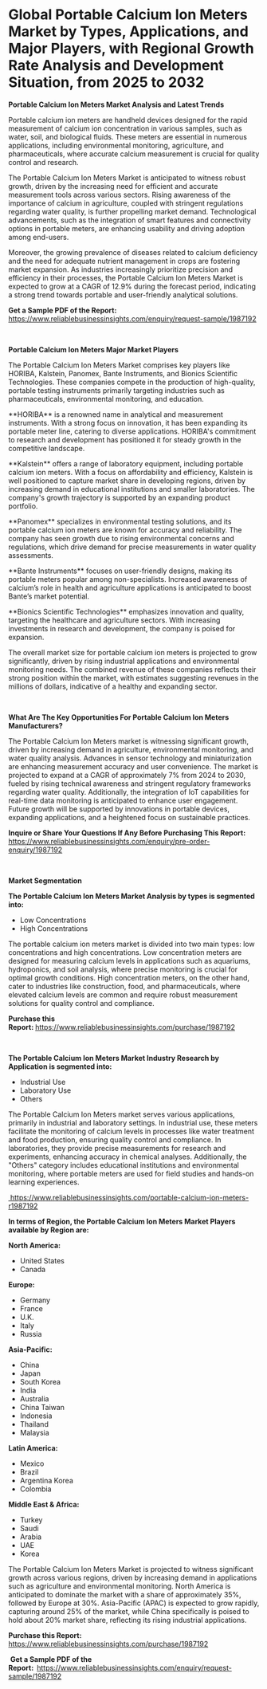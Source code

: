<p><h1>Global Portable Calcium Ion Meters Market by Types, Applications, and Major Players, with Regional Growth Rate Analysis and Development Situation, from 2025 to 2032</h1></p><p><strong>Portable Calcium Ion Meters Market Analysis and Latest Trends</strong></p>
<p><p>Portable calcium ion meters are handheld devices designed for the rapid measurement of calcium ion concentration in various samples, such as water, soil, and biological fluids. These meters are essential in numerous applications, including environmental monitoring, agriculture, and pharmaceuticals, where accurate calcium measurement is crucial for quality control and research.</p><p>The Portable Calcium Ion Meters Market is anticipated to witness robust growth, driven by the increasing need for efficient and accurate measurement tools across various sectors. Rising awareness of the importance of calcium in agriculture, coupled with stringent regulations regarding water quality, is further propelling market demand. Technological advancements, such as the integration of smart features and connectivity options in portable meters, are enhancing usability and driving adoption among end-users.</p><p>Moreover, the growing prevalence of diseases related to calcium deficiency and the need for adequate nutrient management in crops are fostering market expansion. As industries increasingly prioritize precision and efficiency in their processes, the Portable Calcium Ion Meters Market is expected to grow at a CAGR of 12.9% during the forecast period, indicating a strong trend towards portable and user-friendly analytical solutions.</p></p>
<p><strong>Get a Sample PDF of the Report:&nbsp;</strong> <a href="https://www.reliablebusinessinsights.com/enquiry/request-sample/1987192?utm_campaign=75&utm_medium=2&utm_source=Github&utm_content=ia&utm_term=12042025&utm_id=portable-calcium-ion-meters">https://www.reliablebusinessinsights.com/enquiry/request-sample/1987192</a></p>
<p>&nbsp;</p>
<p><strong>Portable Calcium Ion Meters Major Market Players</strong></p>
<p><p>The Portable Calcium Ion Meters Market comprises key players like HORIBA, Kalstein, Panomex, Bante Instruments, and Bionics Scientific Technologies. These companies compete in the production of high-quality, portable testing instruments primarily targeting industries such as pharmaceuticals, environmental monitoring, and education.</p><p>**HORIBA** is a renowned name in analytical and measurement instruments. With a strong focus on innovation, it has been expanding its portable meter line, catering to diverse applications. HORIBA's commitment to research and development has positioned it for steady growth in the competitive landscape.</p><p>**Kalstein** offers a range of laboratory equipment, including portable calcium ion meters. With a focus on affordability and efficiency, Kalstein is well positioned to capture market share in developing regions, driven by increasing demand in educational institutions and smaller laboratories. The company's growth trajectory is supported by an expanding product portfolio.</p><p>**Panomex** specializes in environmental testing solutions, and its portable calcium ion meters are known for accuracy and reliability. The company has seen growth due to rising environmental concerns and regulations, which drive demand for precise measurements in water quality assessments.</p><p>**Bante Instruments** focuses on user-friendly designs, making its portable meters popular among non-specialists. Increased awareness of calcium’s role in health and agriculture applications is anticipated to boost Bante’s market potential.</p><p>**Bionics Scientific Technologies** emphasizes innovation and quality, targeting the healthcare and agriculture sectors. With increasing investments in research and development, the company is poised for expansion.</p><p>The overall market size for portable calcium ion meters is projected to grow significantly, driven by rising industrial applications and environmental monitoring needs. The combined revenue of these companies reflects their strong position within the market, with estimates suggesting revenues in the millions of dollars, indicative of a healthy and expanding sector.</p></p>
<p>&nbsp;</p>
<p><strong>What Are The Key Opportunities For Portable Calcium Ion Meters Manufacturers?</strong></p>
<p><p>The Portable Calcium Ion Meters market is witnessing significant growth, driven by increasing demand in agriculture, environmental monitoring, and water quality analysis. Advances in sensor technology and miniaturization are enhancing measurement accuracy and user convenience. The market is projected to expand at a CAGR of approximately 7% from 2024 to 2030, fueled by rising technical awareness and stringent regulatory frameworks regarding water quality. Additionally, the integration of IoT capabilities for real-time data monitoring is anticipated to enhance user engagement. Future growth will be supported by innovations in portable devices, expanding applications, and a heightened focus on sustainable practices.</p></p>
<p><strong>Inquire or Share Your Questions If Any Before Purchasing This Report:</strong> <a href="https://www.reliablebusinessinsights.com/enquiry/pre-order-enquiry/1987192?utm_campaign=75&utm_medium=2&utm_source=Github&utm_content=ia&utm_term=12042025&utm_id=portable-calcium-ion-meters">https://www.reliablebusinessinsights.com/enquiry/pre-order-enquiry/1987192</a></p>
<p>&nbsp;</p>
<p><strong>Market Segmentation</strong></p>
<p><strong>The Portable Calcium Ion Meters Market Analysis by types is segmented into:</strong></p>
<p><ul><li>Low Concentrations</li><li>High Concentrations</li></ul></p>
<p><p>The portable calcium ion meters market is divided into two main types: low concentrations and high concentrations. Low concentration meters are designed for measuring calcium levels in applications such as aquariums, hydroponics, and soil analysis, where precise monitoring is crucial for optimal growth conditions. High concentration meters, on the other hand, cater to industries like construction, food, and pharmaceuticals, where elevated calcium levels are common and require robust measurement solutions for quality control and compliance.</p></p>
<p><strong>Purchase this Report:&nbsp;</strong><a href="https://www.reliablebusinessinsights.com/purchase/1987192?utm_campaign=75&utm_medium=2&utm_source=Github&utm_content=ia&utm_term=12042025&utm_id=portable-calcium-ion-meters">https://www.reliablebusinessinsights.com/purchase/1987192</a></p>
<p>&nbsp;</p>
<p><strong>The Portable Calcium Ion Meters Market Industry Research by Application is segmented into:</strong></p>
<p><ul><li>Industrial Use</li><li>Laboratory Use</li><li>Others</li></ul></p>
<p><p>The Portable Calcium Ion Meters market serves various applications, primarily in industrial and laboratory settings. In industrial use, these meters facilitate the monitoring of calcium levels in processes like water treatment and food production, ensuring quality control and compliance. In laboratories, they provide precise measurements for research and experiments, enhancing accuracy in chemical analyses. Additionally, the "Others" category includes educational institutions and environmental monitoring, where portable meters are used for field studies and hands-on learning experiences.</p></p>
<p><a href="https://www.reliablebusinessinsights.com/portable-calcium-ion-meters-r1987192?utm_campaign=75&utm_medium=2&utm_source=Github&utm_content=ia&utm_term=12042025&utm_id=portable-calcium-ion-meters">&nbsp;https://www.reliablebusinessinsights.com/portable-calcium-ion-meters-r1987192</a></p>
<p><strong>In terms of Region, the Portable Calcium Ion Meters Market Players available by Region are:</strong></p>
<p>
    <p> <strong> North America: </strong>
        <ul>
            <li>United States</li>
            <li>Canada</li>
        </ul>
        </p> 
    <p> <strong> Europe: </strong>
        <ul>
            <li>Germany</li>
            <li>France</li>
            <li>U.K.</li>
            <li>Italy</li>
            <li>Russia</li>
        </ul>
        </p> 
    <p> <strong> Asia-Pacific: </strong>
        <ul>
            <li>China</li>
            <li>Japan</li>
            <li>South Korea</li>
            <li>India</li>
            <li>Australia</li>
            <li>China Taiwan</li>
            <li>Indonesia</li>
            <li>Thailand</li>
            <li>Malaysia</li>
        </ul>
        </p> 
    <p> <strong> Latin America: </strong>
        <ul>
            <li>Mexico</li>
            <li>Brazil</li>
            <li>Argentina Korea</li>
            <li>Colombia</li>
        </ul>
        </p> 
    <p> <strong> Middle East & Africa: </strong>
        <ul>
            <li>Turkey</li>
            <li>Saudi</li>
            <li>Arabia</li>
            <li>UAE</li>
            <li>Korea</li>
        </ul>
    </p>
    </p>
<p><p>The Portable Calcium Ion Meters Market is projected to witness significant growth across various regions, driven by increasing demand in applications such as agriculture and environmental monitoring. North America is anticipated to dominate the market with a share of approximately 35%, followed by Europe at 30%. Asia-Pacific (APAC) is expected to grow rapidly, capturing around 25% of the market, while China specifically is poised to hold about 20% market share, reflecting its rising industrial applications.</p></p>
<p><strong>Purchase this Report: </strong><a href="https://www.reliablebusinessinsights.com/purchase/1987192?utm_campaign=75&utm_medium=2&utm_source=Github&utm_content=ia&utm_term=12042025&utm_id=portable-calcium-ion-meters">https://www.reliablebusinessinsights.com/purchase/1987192</a></p>
<p>&nbsp;<strong>Get a Sample PDF of the Report:&nbsp;&nbsp;</strong><a href="https://www.reliablebusinessinsights.com/enquiry/request-sample/1987192?utm_campaign=75&utm_medium=2&utm_source=Github&utm_content=ia&utm_term=12042025&utm_id=portable-calcium-ion-meters">https://www.reliablebusinessinsights.com/enquiry/request-sample/1987192</a></p>
<p><strong></strong></p>
<p><p></p><p></p><p></p></p>